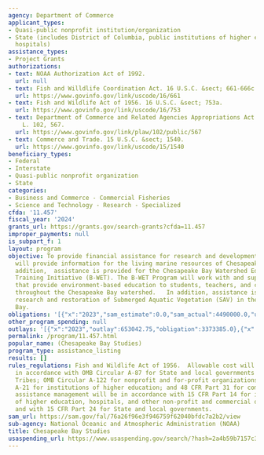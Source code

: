 ```yaml
---
agency: Department of Commerce
applicant_types:
- Quasi-public nonprofit institution/organization
- State (includes District of Columbia, public institutions of higher education and
  hospitals)
assistance_types:
- Project Grants
authorizations:
- text: NOAA Authorization Act of 1992.
  url: null
- text: Fish and Willdlife Coordination Act. 16 U.S.C. &sect; 661-666c.
  url: https://www.govinfo.gov/link/uscode/16/661
- text: Fish and Wildlife Act of 1956. 16 U.S.C. &sect; 753a.
  url: https://www.govinfo.gov/link/uscode/16/753
- text: Department of Commerce and Related Agencies Appropriations Act of 2002. Pub.
    L. 102, 567.
  url: https://www.govinfo.gov/link/plaw/102/public/567
- text: Commerce and Trade. 15 U.S.C. &sect; 1540.
  url: https://www.govinfo.gov/link/uscode/15/1540
beneficiary_types:
- Federal
- Interstate
- Quasi-public nonprofit organization
- State
categories:
- Business and Commerce - Commercial Fisheries
- Science and Technology - Research - Specialized
cfda: '11.457'
fiscal_year: '2024'
grants_url: https://grants.gov/search-grants?cfda=11.457
improper_payments: null
is_subpart_f: 1
layout: program
objective: To provide financial assistance for research and development projects that
  will provide information for the living marine resources of Chesapeake Bay.  In
  addition,  assistance is provided for the Chesapeake Bay Watershed Education and
  Training Initiative (B-WET). The B-WET Program will work with and support organizations
  that provide environment-based education to students, teachers, and communities
  throughout the Chesapeake Bay watershed.   In addition, assistance is provided for
  research and restoration of Submerged Aquatic Vegetation (SAV) in the Chesapeake
  Bay.
obligations: '[{"x":"2023","sam_estimate":0.0,"sam_actual":4490000.0,"usa_spending_actual":4488373.23},{"x":"2024","sam_estimate":0.0,"sam_actual":1660000.0,"usa_spending_actual":1658169.0},{"x":"2025","sam_estimate":0.0,"sam_actual":1743000.0,"usa_spending_actual":566177.0}]'
other_program_spending: null
outlays: '[{"x":"2023","outlay":653042.75,"obligation":3373385.0},{"x":"2024","outlay":0.0,"obligation":0.0},{"x":"2025","outlay":0.0,"obligation":566177.0}]'
permalink: /program/11.457.html
popular_name: (Chesapeake Bay Studies)
program_type: assistance_listing
results: []
rules_regulations: Fish and Wildlife Act of 1956.  Allowable cost will be determined
  in accordance with OMB Circular A-87 for State and local governments and Indian
  Tribes; OMB Circular A-122 for nonprofit and for-profit organizations; OMB Circular
  A-21 for institutions of higher education; and 48 CFR Part 31 for commercial organizations.  Financial
  assistance management will be in accordance with 15 CFR Part 14 for institutions
  of higher education, hospitals, and other non-profit and commercial organizations,
  and with 15 CFR Part 24 for State and local governments.
sam_url: https://sam.gov/fal/76a26f96e3f946759f62040bfdc7a2b2/view
sub-agency: National Oceanic and Atmospheric Administration (NOAA)
title: Chesapeake Bay Studies
usaspending_url: https://www.usaspending.gov/search/?hash=2a4b59b7157c391f84056a01798e611b
---
```

